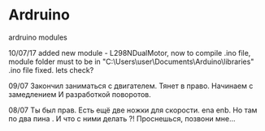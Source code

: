 # Ardruino
ardruino modules

10/07/17 added new module - L298NDualMotor, now to compile .ino file, module folder must to be in "C:\Users\user\Documents\Arduino\libraries\"
			.ino file fixed. lets check?

09/07 Закончил заниматься с двигателем. Тянет в право. Начинаем с замедлением И разработкой поворотов.

08/07 Ты был прав. Есть ещё две ножки для скорости. ena enb. Но там по два пина . И что с ними делать ?! Проснешься, позвони мне...
